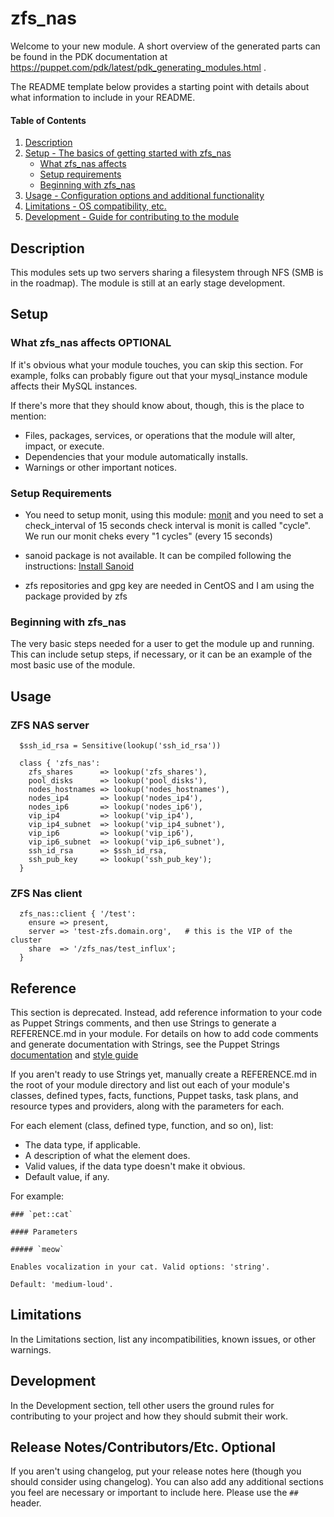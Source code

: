 # zfs_nas

Welcome to your new module. A short overview of the generated parts can be found in the PDK documentation at https://puppet.com/pdk/latest/pdk_generating_modules.html .

The README template below provides a starting point with details about what information to include in your README.

#### Table of Contents

1. [Description](#description)
2. [Setup - The basics of getting started with zfs_nas](#setup)
    * [What zfs_nas affects](#what-zfs_nas-affects)
    * [Setup requirements](#setup-requirements)
    * [Beginning with zfs_nas](#beginning-with-zfs_nas)
3. [Usage - Configuration options and additional functionality](#usage)
4. [Limitations - OS compatibility, etc.](#limitations)
5. [Development - Guide for contributing to the module](#development)

## Description

This modules sets up two servers sharing a filesystem through NFS (SMB is in the roadmap).
The module is still at an early stage development.

## Setup

### What zfs_nas affects **OPTIONAL**

If it's obvious what your module touches, you can skip this section. For example, folks can probably figure out that your mysql_instance module affects their MySQL instances.

If there's more that they should know about, though, this is the place to mention:

* Files, packages, services, or operations that the module will alter, impact, or execute.
* Dependencies that your module automatically installs.
* Warnings or other important notices.

### Setup Requirements

* You need to setup monit, using this module: [monit](https://forge.puppet.com/soli/monit) and you need to set a check_interval of 15 seconds
  check interval is monit is called "cycle". We run our monit cheks every "1 cycles" (every 15 seconds)

* sanoid package is not available. It can be compiled following the instructions: [Install Sanoid](https://github.com/jimsalterjrs/sanoid/blob/master/INSTALL.md)

* zfs repositories and gpg key are needed in CentOS and I am using the package provided by zfs

### Beginning with zfs_nas

The very basic steps needed for a user to get the module up and running. This can include setup steps, if necessary, or it can be an example of the most basic use of the module.

## Usage

### ZFS NAS server

```puppet
  $ssh_id_rsa = Sensitive(lookup('ssh_id_rsa'))

  class { 'zfs_nas':
    zfs_shares      => lookup('zfs_shares'),
    pool_disks      => lookup('pool_disks'),
    nodes_hostnames => lookup('nodes_hostnames'),
    nodes_ip4       => lookup('nodes_ip4'),
    nodes_ip6       => lookup('nodes_ip6'),
    vip_ip4         => lookup('vip_ip4'),
    vip_ip4_subnet  => lookup('vip_ip4_subnet'),
    vip_ip6         => lookup('vip_ip6'),
    vip_ip6_subnet  => lookup('vip_ip6_subnet'),
    ssh_id_rsa      => $ssh_id_rsa,
    ssh_pub_key     => lookup('ssh_pub_key');
  }
```

### ZFS Nas client

```puppet
  zfs_nas::client { '/test':
    ensure => present,
    server => 'test-zfs.domain.org',   # this is the VIP of the cluster
    share  => '/zfs_nas/test_influx';
  }
```

## Reference

This section is deprecated. Instead, add reference information to your code as Puppet Strings comments, and then use Strings to generate a REFERENCE.md in your module. For details on how to add code comments and generate documentation with Strings, see the Puppet Strings [documentation](https://puppet.com/docs/puppet/latest/puppet_strings.html) and [style guide](https://puppet.com/docs/puppet/latest/puppet_strings_style.html)

If you aren't ready to use Strings yet, manually create a REFERENCE.md in the root of your module directory and list out each of your module's classes, defined types, facts, functions, Puppet tasks, task plans, and resource types and providers, along with the parameters for each.

For each element (class, defined type, function, and so on), list:

  * The data type, if applicable.
  * A description of what the element does.
  * Valid values, if the data type doesn't make it obvious.
  * Default value, if any.

For example:

```
### `pet::cat`

#### Parameters

##### `meow`

Enables vocalization in your cat. Valid options: 'string'.

Default: 'medium-loud'.
```

## Limitations

In the Limitations section, list any incompatibilities, known issues, or other warnings.

## Development

In the Development section, tell other users the ground rules for contributing to your project and how they should submit their work.

## Release Notes/Contributors/Etc. **Optional**

If you aren't using changelog, put your release notes here (though you should consider using changelog). You can also add any additional sections you feel are necessary or important to include here. Please use the `## ` header.
